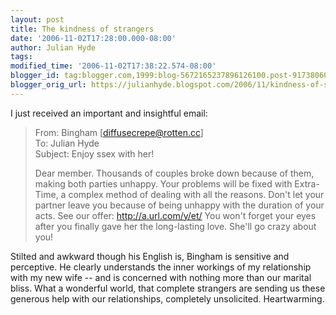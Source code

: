 ```yaml
---
layout: post
title: The kindness of strangers
date: '2006-11-02T17:28:00.000-08:00'
author: Julian Hyde
tags:
modified_time: '2006-11-02T17:38:22.574-08:00'
blogger_id: tag:blogger.com,1999:blog-5672165237896126100.post-9173806074454315221
blogger_orig_url: https://julianhyde.blogspot.com/2006/11/kindness-of-strangers.html
---
```


I just received  an important and insightful email:

> From: Bingham [diffusecrepe@rotten.cc]<br />
> To: Julian Hyde<br />
> Subject: Enjoy ssex with her!<br />
>
>
> Dear member. Thousands of couples broke down because of them, making
> both parties unhappy. Your problems will be fixed with Extra-Time, a
> complex method of dealing with all the reasons. Don't let your
> partner leave you because of being unhappy with the duration of your
> acts. See our offer: http://a.url.com/y/et/ You won't forget your
> eyes after you finally gave her the long-lasting love. She'll go
> crazy about you!

Stilted and awkward though his English is, Bingham is sensitive and
perceptive. He clearly understands the inner workings of my
relationship with my new wife -- and is concerned with nothing more
than our marital bliss. What a wonderful world, that complete
strangers are sending us these generous help with our relationships,
completely unsolicited. Heartwarming.
